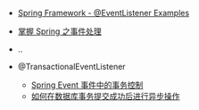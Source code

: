 

- [Spring Framework - @EventListener Examples](https://www.logicbig.com/how-to/code-snippets/jcode-spring-framework-eventlistener.html)
- [掌握 Spring 之事件处理](https://juejin.im/post/5cea80b7e51d45775f5169f1)

- ..

- @TransactionalEventListener
    - [Spring Event 事件中的事务控制](https://my.oschina.net/osgit/blog/883823)
    - [如何在数据库事务提交成功后进行异步操作](https://segmentfault.com/a/1190000004235193)


